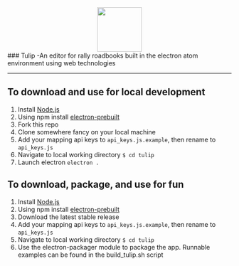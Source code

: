 <div align="center">
  <img src="https://github.com/SenorDrewMitchell/tulip/blob/master/assets/tulip-logo3.png" width="100" height="100" />
</div>
###  Tulip
-An editor for rally roadbooks built in the electron atom environment using web technologies

****

## To download and use for local development
1. Install [Node.js](https://nodejs.org/)
2. Using npm install [electron-prebuilt](https://github.com/electron-userland/electron-prebuilt)
3. Fork this repo
4. Clone somewhere fancy on your local machine
5. Add your mapping api keys to `api_keys.js.example`, then rename to `api_keys.js`
6. Navigate to local working directory `$ cd tulip`
7. Launch electron `electron .`

## To download, package, and use for fun
1. Install [Node.js](https://nodejs.org/)
2. Using npm install [electron-prebuilt](https://github.com/electron-userland/electron-prebuilt)
3. Download the latest stable release
4. Add your mapping api keys to `api_keys.js.example`, then rename to `api_keys.js`
5. Navigate to local working directory `$ cd tulip`
6. Use the electron-packager module to package the app. Runnable examples can be found in the build_tulip.sh script
